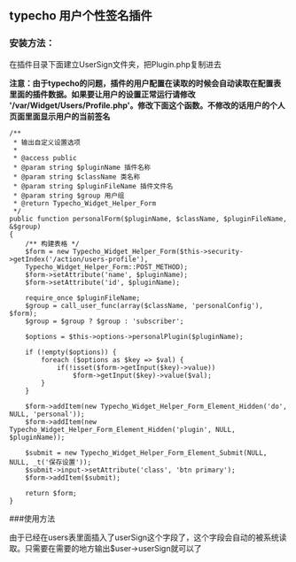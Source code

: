 ## typecho 用户个性签名插件

### 安装方法：
在插件目录下面建立UserSign文件夹，把Plugin.php复制进去

**注意：由于typecho的问题，插件的用户配置在读取的时候会自动读取在配置表里面的插件数据。如果要让用户的设置正常运行请修改 '/var/Widget/Users/Profile.php'。修改下面这个函数。不修改的话用户的个人页面里面显示用户的当前签名**

    /**
     * 输出自定义设置选项
     *
     * @access public
     * @param string $pluginName 插件名称
     * @param string $className 类名称
     * @param string $pluginFileName 插件文件名
     * @param string $group 用户组
     * @return Typecho_Widget_Helper_Form
     */
    public function personalForm($pluginName, $className, $pluginFileName, &$group)
    {
        /** 构建表格 */
        $form = new Typecho_Widget_Helper_Form($this->security->getIndex('/action/users-profile'),
        Typecho_Widget_Helper_Form::POST_METHOD);
        $form->setAttribute('name', $pluginName);
        $form->setAttribute('id', $pluginName);

        require_once $pluginFileName;
        $group = call_user_func(array($className, 'personalConfig'), $form);
        $group = $group ? $group : 'subscriber';

        $options = $this->options->personalPlugin($pluginName);

        if (!empty($options)) {
            foreach ($options as $key => $val) {
				if(!isset($form->getInput($key)->value))
					$form->getInput($key)->value($val);
            }
        }

        $form->addItem(new Typecho_Widget_Helper_Form_Element_Hidden('do', NULL, 'personal'));
        $form->addItem(new Typecho_Widget_Helper_Form_Element_Hidden('plugin', NULL, $pluginName));
		
		$submit = new Typecho_Widget_Helper_Form_Element_Submit(NULL, NULL, _t('保存设置'));
		$submit->input->setAttribute('class', 'btn primary');
        $form->addItem($submit);
		
        return $form;
    }

###使用方法

由于已经在users表里面插入了userSign这个字段了，这个字段会自动的被系统读取。只需要在需要的地方输出$user->userSign就可以了